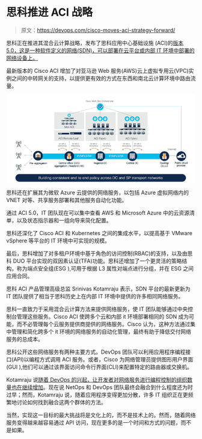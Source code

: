 # 思科推进 ACI 战略

> 原文：<https://devops.com/cisco-moves-aci-strategy-forward/>

思科正在推进其混合云计算战略，发布了思科应用中心基础设施 (ACI)的[版本 5.0，这是一种软件定义的网络(SDN)，可以部署在云平台或内部 IT 环境中部署的网络设备上。](https://blogs.cisco.com/datacenter/cisco-application-centric-infrastructure-cisco-aci-5-0-for-the-changing-world)

最新版本的 Cisco ACI 增加了对亚马逊 Web 服务(AWS)云上虚拟专用云(VPC)实例之间的中转网关的支持，以提供更有效的方式在东西和南北云计算环境中路由流量。

![](img/56739be96270a35eec00b5ae9e28ebb3.png)

思科还在扩展其为微软 Azure 云提供的网络服务，以包括 Azure 虚拟网络内的 VNET 对等、共享服务部署和其他服务自动化功能。

通过 ACI 5.0，IT 团队现在可以集中查看 AWS 和 Microsoft Azure 中的云资源清单，以及状态指示器和一组向导来简化配置。

思科还深化了 Cisco ACI 和 Kubernetes 之间的集成水平，以提高基于 VMware vSphere 等平台的 IT 环境中可实现的规模。

最后，思科增加了对多租户环境中基于角色的访问控制(RBAC)的支持，以及由思科 DUO 平台实现的双因素认证(TFA)功能。思科还增加了一个更灵活的策略结构，称为端点安全组(ESG ),可用于根据 L3 属性对端点进行分组，并在 ESG 之间应用合同。

思科 ACI 产品管理高级总监 Srinivas Kotamraju 表示，SDN 平台的最新更新为 IT 团队提供了相当于思科历史上在内部 IT 环境中提供的许多相同网络服务。

思科一直致力于采用混合云计算方法来提供网络服务，使 IT 团队能够通过中央控制台管理这些服务。Cisco ACI 使跨多个云和内部 it 环境部署相同的 SDN 成为可能，而不必管理每个云服务提供商提供的网络服务。Cisco 认为，这种方法通过集中管理和简化跨多个 it 环境的网络服务的自动化管理，最终有助于降低交付网络服务的总成本。

思科公开这些网络服务有两种主要方式。DevOps 团队可以利用应用程序编程接口(API)以编程方式调用 ACI 服务。或者，Cisco 为网络管理员提供图形用户界面(GUI ),他们可以通过该界面访问命令行界面(CLI)来配置特定的路由器或交换机。

Kotamraju 说[随着 DevOps 的兴起，让开发者对网络服务进行编程控制的组织数量也在继续增加](https://devops.com/cisco-aligns-with-google-to-meld-devops-and-netops/)。现在说 NetOps 和 DevOps 团队最终会融合到什么程度还为时过早；然而，Kotamraju 说，随着应用程序变得更加分散，许多 IT 组织正在更频繁地讨论如何找到融合这两个群体的方法。

当然，实现这一目标的最大挑战将是文化上的，而不是技术上的。然而，随着网络服务变得越来越容易通过 API 访问，现在更多的是一个时间和方式的问题，而不是如果。
